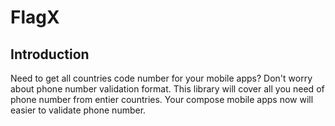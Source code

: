 # FlagX

## Introduction
Need to get all countries code number for your mobile apps? Don't worry about phone number validation format. This
library will cover all you need of phone number from entier countries. Your compose mobile apps now will easier to
validate phone number.

